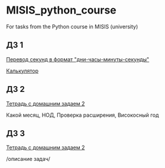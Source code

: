# MISIS_python_course
For tasks from the Python course in MISIS (university)

## ДЗ 1
[Перевод секунд в формат "дни-часы-минуты-секунды"](https://github.com/viveber/MISIS_python_course/blob/master/дз1/seconds.py)

[Калькулятор](https://github.com/viveber/MISIS_python_course/blob/master/дз1/calculator.py)


## ДЗ 2
[Тетрадь с домашним задаем 2](https://github.com/viveber/MISIS_python_course/blob/master/дз%202.ipynb)

Какой месяц, НОД, Проверка расширения, Високосный год


## ДЗ 3
[Тетрадь с домашним задаем 2](https://github.com/viveber/MISIS_python_course/blob/master/дз3.ipynb)

/описание задач/
